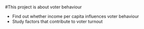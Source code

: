#This project is about voter behaviour
* Find out whether income per capita influences voter behaviour
* Study factors that contribute to voter turnout
